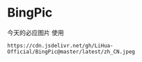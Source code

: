 # BingPic
今天的必应图片
使用
```
https://cdn.jsdelivr.net/gh/LiHua-Official/BingPic@master/latest/zh_CN.jpeg
```
